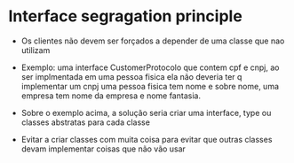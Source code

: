 # Interface segragation principle

- Os clientes não devem ser forçados a depender de uma classe que nao utilizam

- Exemplo: uma interface CustomerProtocolo que contem cpf e cnpj, ao ser implmentada em uma pessoa fisica ela não deveria ter q implementar um cnpj
  uma pessoa fisica tem nome e sobre nome, uma empresa tem nome da empresa e nome fantasia.

- Sobre o exemplo acima, a solução seria criar uma interface, type ou classes abstratas para cada classe

- Evitar a criar classes com muita coisa para evitar que outras classes devam implementar coisas que não vão usar
